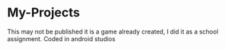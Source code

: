 # My-Projects
This may not be published it is a game already created, I did it as a school assignment.
Coded in android studios



